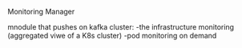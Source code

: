 Monitoring Manager

mnodule that pushes on kafka cluster:
-the infrastructure monitoring (aggregated viwe of a K8s cluster)
-pod monitoring on demand
